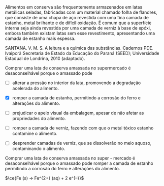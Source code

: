 

Alimentos em conserva são frequentemente armazenados em latas metálicas seladas, fabricadas com um material chamado folha de flandres, que consiste de uma chapa de aço revestida com uma fina camada de estanho, metal brilhante e de difícil oxidação. É comum que a superfície interna seja ainda revestida por uma camada de verniz à base de epóxi, embora também existam latas sem esse revestimento, apresentando uma camada de estanho mais espessa.

SANTANA. V. M. S. A leitura e a quimica das substâncias. Cadernos PDE. Ivaiporã Secretaria de Estado da Educação do Paraná (SEED); Universidade Estadual de Londrina, 2010 (adaptado).

Comprar uma lata de conserva amassada no supermercado é desaconselhável porque o amassado pode



- [ ] alterar a pressão no interior da lata, promovendo a degradação acelerada do alimento.
- [x] romper a camada de estanho, permitindo a corrosão do ferro e alterações do alimento.
- [ ] prejudicar o apelo visual da embalagem, apesar de não afetar as propriedades do alimento.
- [ ] romper a camada de verniz, fazendo com que o metal tóxico estanho contamine o alimento.
- [ ] desprender camadas de verniz, que se dissolverão no meio aquoso, contaminando o alimento.


Comprar uma lata de conserva amassada no super - mercado é desaconselhável porque o amassado pode romper a camada de estanho permitindo a corrosão do ferro e alterações do alimento.

$\ce{Fe (s) -> Fe^{2+} (aq) + 2 e^{–}}$

        